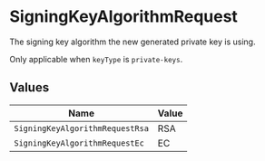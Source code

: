 # SigningKeyAlgorithmRequest

The signing key algorithm the new generated private key is using.

Only applicable when `keyType` is `private-keys`.


## Values

| Name                            | Value                           |
| ------------------------------- | ------------------------------- |
| `SigningKeyAlgorithmRequestRsa` | RSA                             |
| `SigningKeyAlgorithmRequestEc`  | EC                              |